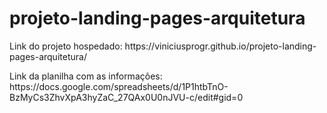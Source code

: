 # projeto-landing-pages-arquitetura


<p> Link do projeto hospedado: https://viniciusprogr.github.io/projeto-landing-pages-arquitetura/ <p/>
<p> Link da planilha com as informações: https://docs.google.com/spreadsheets/d/1P1htbTnO-BzMyCs3ZhvXpA3hyZaC_27QAx0U0nJVU-c/edit#gid=0 <p/>
